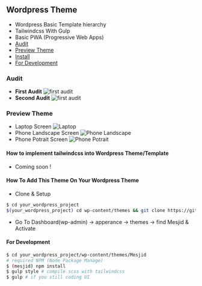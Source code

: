 ## Wordpress Theme
   - Wordpress Basic Template hierarchy
   - Tailwindcss With Gulp
   - Basic PWA (Progressive Web Apps)
   - [Audit](#audit)
   - [Preview Theme](#preview-theme)
   - [Install](#how-to-add-this-theme-on-your-wordpress-theme)
   - [For Development](#for-development)
### Audit
- **First Audit**
![first audit](https://github.com/ri7nz/Mesjid/blob/master/docs/lighthouse-audit-first.png)
- **Second Audit**
![first audit](https://github.com/ri7nz/Mesjid/blob/master/docs/lighthouse-audit-second.png)

### Preview Theme
- Laptop Screen
![Laptop](https://github.com/ri7nz/Mesjid/blob/master/docs/laptop.png)
- Phone Landscape Screen
![Phone Landscape](https://github.com/ri7nz/Mesjid/blob/master/docs/phone-landscape.png)
- Phone Potrait Screen
![Phone Potrait](https://github.com/ri7nz/Mesjid/blob/master/docs/phone-SamsungS5.png)

#### How to implement tailwindcss into Wordpress Theme/Template
- Coming soon !
#### How To Add This Theme On Your Wordpress Theme
- Clone & Setup   
```sh
$ cd your_wordpress_project
$(your_wordpress_project) cd wp-content/themes && git clone https://github.com/ri7nz/Mesjid.git
```
   
- Go To Dashboard(wp-admin) -> apperance -> themes -> find Mesjid & Activate   
#### For Development 
```sh 
$ cd your_wordpress_project/wp-content/themes/Mesjid
# required NPM (Node Package Manage)
$ (mesjid) npm install
$ gulp style # compile scss with tailwindcss
$ gulp # if you still coding UI
```
